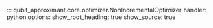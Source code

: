 ::: qubit_approximant.core.optimizer.NonIncrementalOptimizer
    handler: python
    options:
      show_root_heading: true
      show_source: true
